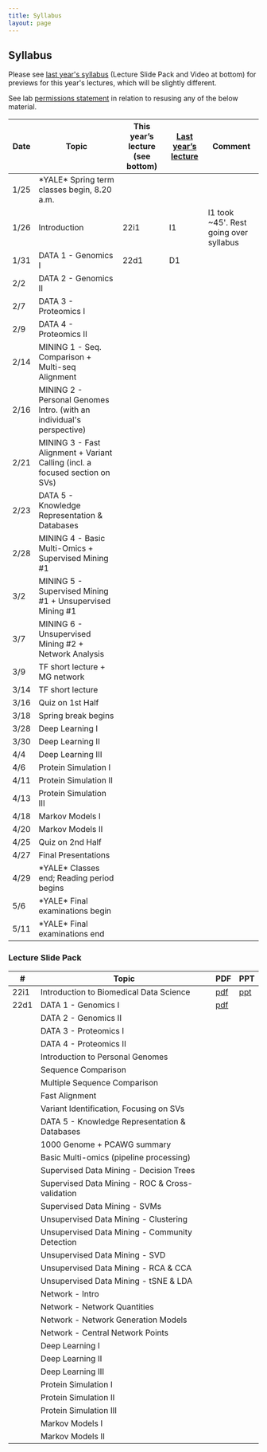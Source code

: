 ```yaml
---
title: Syllabus
layout: page
---
```



## Syllabus

Please see [last year's syllabus](http://cbb752b21.gersteinlab.org/syllabus) (Lecture Slide Pack and Video at bottom) for previews for this year's lectures, which will be slightly different.

See lab [permissions statement](https://sites.gersteinlab.org/permissions/) in relation to resusing any of the below material.


| Date | Topic                                                                        | This year’s lecture (see bottom) | [Last year’s lecture](http://cbb752b21.gersteinlab.org/syllabus) | Comment                                |
| ---- | ---------------------------------------------------------------------------- | ------------------- | ---------------------------------------------------------------- | -------------------------------------- |
| 1/25 | \*YALE\* Spring term classes begin, 8.20 a.m.                                |                     |                                                                  |                                        |
| 1/26 | Introduction                                                                 | 22i1                | I1                                                               | l1 took ~45'. Rest going over syllabus |
| 1/31 | DATA 1 - Genomics I                                                          | 22d1                | D1                                                               |                                        |
| 2/2  | DATA 2 - Genomics II                                                         |                     |                                                                  |                                        |
| 2/7  | DATA 3 - Proteomics I                                                        |                     |                                                                  |                                        |
| 2/9  | DATA 4 - Proteomics II                                                       |                     |                                                                  |                                        |
| 2/14 | MINING 1 - Seq. Comparison + Multi-seq Alignment                             |                     |                                                                  |                                        |
| 2/16 | MINING 2 - Personal Genomes Intro. (with an individual's perspective)        |                     |                                                                  |                                        |
| 2/21 | MINING 3 - Fast Alignment + Variant Calling (incl. a focused section on SVs) |                     |                                                                  |                                        |
| 2/23 | DATA 5 - Knowledge Representation & Databases                                |                     |                                                                  |                                        |
| 2/28 | MINING 4 - Basic Multi-Omics + Supervised Mining #1                          |                     |                                                                  |                                        |
| 3/2  | MINING 5 - Supervised Mining #1 + Unsupervised Mining #1                     |                     |                                                                  |                                        |
| 3/7  | MINING 6 - Unsupervised Mining #2 + Network Analysis                         |                     |                                                                  |                                        |
| 3/9  | TF short lecture + MG network                                                |                     |                                                                  |                                        |
| 3/14 | TF short lecture                                                             |                     |                                                                  |                                        |
| 3/16 | Quiz on 1st Half                                                             |                     |                                                                  |                                        |
| 3/18 | Spring break begins                                                          |                     |                                                                  |                                        |
| 3/28 | Deep Learning I                                                              |                     |                                                                  |                                        |
| 3/30 | Deep Learning II                                                             |                     |                                                                  |                                        |
| 4/4  | Deep Learning III                                                            |                     |                                                                  |                                        |
| 4/6  | Protein Simulation I                                                         |                     |                                                                  |                                        |
| 4/11 | Protein Simulation II                                                        |                     |                                                                  |                                        |
| 4/13 | Protein Simulation III                                                       |                     |                                                                  |                                        |
| 4/18 | Markov Models I                                                              |                     |                                                                  |                                        |
| 4/20 | Markov Models II                                                             |                     |                                                                  |                                        |
| 4/25 | Quiz on 2nd Half                                                             |                     |                                                                  |                                        |
| 4/27 | Final Presentations                                                          |                     |                                                                  |                                        |
| 4/29 | \*YALE\* Classes end; Reading period begins                                  |                     |                                                                  |                                        |
| 5/6  | \*YALE\* Final examinations begin                                            |                     |                                                                  |                                        |
| 5/11 | \*YALE\* Final examinations end                                              |                     |                                                                  |                                        |


### Lecture Slide Pack

| #    | Topic                                           | PDF                                                                                                       | PPT                                                                                                       |
| ---- | ----------------------------------------------- | --------------------------------------------------------------------------------------------------------- | --------------------------------------------------------------------------------------------------------- |
| 22i1 | Introduction to Biomedical Data Science         | [pdf](http://files2.gersteinlab.org/public-docs/2022/01.31/cbb752-MG-spr22-22i1-biomed-datasci-intro.pdf) | [ppt](http://files2.gersteinlab.org/public-docs/2022/01.31/cbb752-MG-spr22-22i1-biomed-datasci-intro.ppt) |
| 22d1 | DATA 1 - Genomics I                             | [pdf](http://files2.gersteinlab.org/public-docs/2022/01.31/220131_Genomics_I_handout_version.pdf)         |                                                                                                           |
|      | DATA 2 - Genomics II                            |                                                                                                           |                                                                                                           |
|      | DATA 3 - Proteomics I                           |                                                                                                           |                                                                                                           |
|      | DATA 4 - Proteomics II                          |                                                                                                           |                                                                                                           |
|      | Introduction to Personal Genomes                |                                                                                                           |                                                                                                           |
|      | Sequence Comparison                             |                                                                                                           |                                                                                                           |
|      | Multiple Sequence Comparison                    |                                                                                                           |                                                                                                           |
|      | Fast Alignment                                  |                                                                                                           |                                                                                                           |
|      | Variant Identification, Focusing on SVs         |                                                                                                           |                                                                                                           |
|      | DATA 5 - Knowledge Representation & Databases   |                                                                                                           |                                                                                                           |
|      | 1000 Genome + PCAWG summary                     |                                                                                                           |                                                                                                           |
|      | Basic Multi-omics (pipeline processing)         |                                                                                                           |                                                                                                           |
|      | Supervised Data Mining - Decision Trees         |                                                                                                           |                                                                                                           |
|      | Supervised Data Mining - ROC & Cross-validation |                                                                                                           |                                                                                                           |
|      | Supervised Data Mining - SVMs                   |                                                                                                           |                                                                                                           |
|      | Unsupervised Data Mining - Clustering           |                                                                                                           |                                                                                                           |
|      | Unsupervised Data Mining - Community Detection  |                                                                                                           |                                                                                                           |
|      | Unsupervised Data Mining - SVD                  |                                                                                                           |                                                                                                           |
|      | Unsupervised Data Mining - RCA & CCA            |                                                                                                           |                                                                                                           |
|      | Unsupervised Data Mining - tSNE & LDA           |                                                                                                           |                                                                                                           |
|      | Network - Intro                                 |                                                                                                           |                                                                                                           |
|      | Network - Network Quantities                    |                                                                                                           |                                                                                                           |
|      | Network - Network Generation Models             |                                                                                                           |                                                                                                           |
|      | Network - Central Network Points                |                                                                                                           |                                                                                                           |
|      | Deep Learning I                                 |                                                                                                           |                                                                                                           |
|      | Deep Learning II                                |                                                                                                           |                                                                                                           |
|      | Deep Learning III                               |                                                                                                           |                                                                                                           |
|      | Protein Simulation I                            |                                                                                                           |                                                                                                           |
|      | Protein Simulation II                           |                                                                                                           |                                                                                                           |
|      | Protein Simulation III                          |                                                                                                           |                                                                                                           |
|      | Markov Models I                                 |                                                                                                           |                                                                                                           |
|      | Markov Models II                                |                                                                                                           |                                                                                                           |

